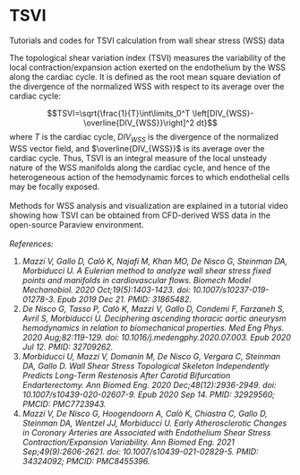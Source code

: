 # TSVI
Tutorials and codes for TSVI calculation from wall shear stress (WSS) data

The topological shear variation index (TSVI) measures the variability of the local contraction/expansion action exerted on the endothelium by the WSS along the cardiac cycle. 
It is defined as the root mean square deviation of the divergence of the normalized WSS with respect to its average over the cardiac cycle:


$$TSVI=\sqrt{\frac{1}{T}\int\limits_0^T \left[DIV_{WSS}-\overline{DIV_{WSS}}\right]^2 dt}$$
where 
$T$ is the cardiac cycle, $DIV_{WSS}$ is the divergence of the normalized WSS vector field, and $\overline{DIV_{WSS}}$ is its average over the cardiac cycle. Thus, TSVI is an integral measure of the local unsteady nature of the WSS manifolds along the cardiac cycle, and hence of the heterogeneous action of the hemodynamic forces to which endothelial cells may be focally exposed.<br />
<br />
Methods for WSS analysis and visualization are explained in a tutorial video showing how TSVI can be obtained from CFD-derived WSS data in the open-source Paraview environment.<br />
<br />
*References:* <br />
1. *Mazzi V, Gallo D, Calò K, Najafi M, Khan MO, De Nisco G, Steinman DA, Morbiducci U. A Eulerian method to analyze wall shear stress fixed points and manifolds in cardiovascular flows. Biomech Model Mechanobiol. 2020 Oct;19(5):1403-1423. doi: 10.1007/s10237-019-01278-3. Epub 2019 Dec 21. PMID: 31865482.* <br />
2. *De Nisco G, Tasso P, Calò K, Mazzi V, Gallo D, Condemi F, Farzaneh S, Avril S, Morbiducci U. Deciphering ascending thoracic aortic aneurysm hemodynamics in relation to biomechanical properties. Med Eng Phys. 2020 Aug;82:119-129. doi: 10.1016/j.medengphy.2020.07.003. Epub 2020 Jul 12. PMID: 32709262.* <br />
3. *Morbiducci U, Mazzi V, Domanin M, De Nisco G, Vergara C, Steinman DA, Gallo D. Wall Shear Stress Topological Skeleton Independently Predicts Long-Term Restenosis After Carotid Bifurcation Endarterectomy. Ann Biomed Eng. 2020 Dec;48(12):2936-2949. doi: 10.1007/s10439-020-02607-9. Epub 2020 Sep 14. PMID: 32929560; PMCID: PMC7723943.*<br />
4. *Mazzi V, De Nisco G, Hoogendoorn A, Calò K, Chiastra C, Gallo D, Steinman DA, Wentzel JJ, Morbiducci U. Early Atherosclerotic Changes in Coronary Arteries are Associated with Endothelium Shear Stress Contraction/Expansion Variability. Ann Biomed Eng. 2021 Sep;49(9):2606-2621. doi: 10.1007/s10439-021-02829-5. PMID: 34324092; PMCID: PMC8455396.*
